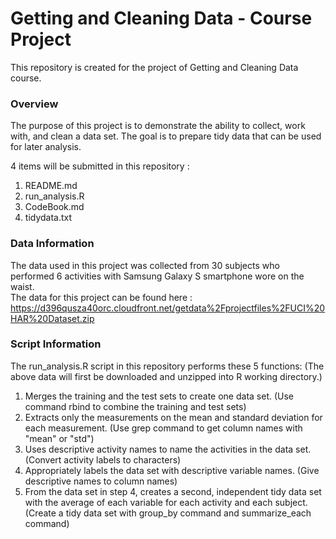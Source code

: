 # Getting and Cleaning Data - Course Project
This repository is created for the project of Getting and Cleaning Data course.
### Overview
The purpose of this project is to demonstrate the ability to collect, work with, and clean a data set. The goal is to prepare tidy data that can be used for later analysis.

4 items will be submitted in this repository :
1. README.md 
2. run_analysis.R 
3. CodeBook.md
4. tidydata.txt
### Data Information
The data used in this project was collected from 30 subjects who performed 6 activities with Samsung Galaxy S smartphone wore on the waist.  
The data for this project can be found here :
https://d396qusza40orc.cloudfront.net/getdata%2Fprojectfiles%2FUCI%20HAR%20Dataset.zip

### Script Information
The run_analysis.R script in this repository performs these 5 functions:
(The above data will first be downloaded and unzipped into R working directory.)
1. Merges the training and the test sets to create one data set. (Use command rbind to combine the training and test sets)
2. Extracts only the measurements on the mean and standard deviation for each measurement. (Use grep command to get column names with "mean" or "std")
3. Uses descriptive activity names to name the activities in the data set. (Convert activity labels to characters)
4. Appropriately labels the data set with descriptive variable names. (Give descriptive names to column names)
5. From the data set in step 4, creates a second, independent tidy data set with the average of each variable for each activity and each subject.  (Create a tidy data set with group_by command and summarize_each command)

